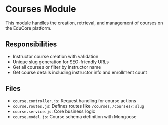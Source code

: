 # Courses Module

This module handles the creation, retrieval, and management of courses on the EduCore platform.

## Responsibilities

- Instructor course creation with validation
- Unique slug generation for SEO-friendly URLs
- Get all courses or filter by instructor name
- Get course details including instructor info and enrollment count

## Files

- `course.controller.js`: Request handling for course actions
- `course.routes.js`: Defines routes like `/courses`, `/courses/:slug`
- `course.service.js`: Core business logic
- `course.model.js`: Course schema definition with Mongoose
